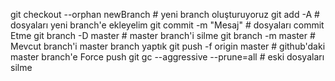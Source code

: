 git checkout --orphan newBranch # yeni branch oluşturuyoruz
git add -A  # dosyaları yeni branch'e ekleyelim
git commit -m "Mesaj" # dosyaları commit Etme
git branch -D master  # master branch'i silme
git branch -m master  # Mevcut branch'i master branch yaptık
git push -f origin master  # github'daki master branch'e Force push
git gc --aggressive --prune=all     # eski dosyaları silme

